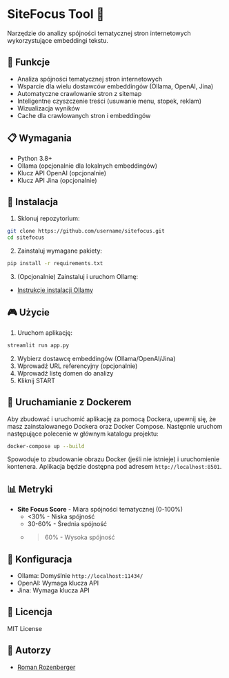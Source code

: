 # SiteFocus Tool 🎯

Narzędzie do analizy spójności tematycznej stron internetowych wykorzystujące embeddingi tekstu.

## 🌟 Funkcje

- Analiza spójności tematycznej stron internetowych
- Wsparcie dla wielu dostawców embeddingów (Ollama, OpenAI, Jina)
- Automatyczne crawlowanie stron z sitemap
- Inteligentne czyszczenie treści (usuwanie menu, stopek, reklam)
- Wizualizacja wyników
- Cache dla crawlowanych stron i embeddingów

## 📋 Wymagania

- Python 3.8+
- Ollama (opcjonalnie dla lokalnych embeddingów)
- Klucz API OpenAI (opcjonalnie)
- Klucz API Jina (opcjonalnie)

## 🚀 Instalacja

1. Sklonuj repozytorium:
```bash
git clone https://github.com/username/sitefocus.git
cd sitefocus
```

2. Zainstaluj wymagane pakiety:
```bash
pip install -r requirements.txt
```

3. (Opcjonalnie) Zainstaluj i uruchom Ollamę:
- [Instrukcje instalacji Ollamy](https://ollama.ai/download)

## 🎮 Użycie

1. Uruchom aplikację:
```bash
streamlit run app.py
```

2. Wybierz dostawcę embeddingów (Ollama/OpenAI/Jina)
3. Wprowadź URL referencyjny (opcjonalnie)
4. Wprowadź listę domen do analizy
5. Kliknij START

## 🐳 Uruchamianie z Dockerem

Aby zbudować i uruchomić aplikację za pomocą Dockera, upewnij się, że masz zainstalowanego Dockera oraz Docker Compose. Następnie uruchom następujące polecenie w głównym katalogu projektu:

```bash
docker-compose up --build
```

Spowoduje to zbudowanie obrazu Docker (jeśli nie istnieje) i uruchomienie kontenera. Aplikacja będzie dostępna pod adresem `http://localhost:8501`.

## 📊 Metryki

- **Site Focus Score** - Miara spójności tematycznej (0-100%)
  - <30% - Niska spójność
  - 30-60% - Średnia spójność
  - >60% - Wysoka spójność

## 🔧 Konfiguracja

- Ollama: Domyślnie `http://localhost:11434/`
- OpenAI: Wymaga klucza API
- Jina: Wymaga klucza API

## 📝 Licencja

MIT License

## 👥 Autorzy

- [Roman Rozenberger](https://rozenberger.com)